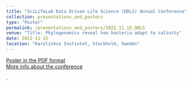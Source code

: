 ```yaml
---
title: "SciLifeLab Data Driven Life Science (DDLS) Annual Conference"
collection: presentations_and_posters
type: "Poster"
permalink: /presentations_and_posters/2022_11_15_DDLS
venue: "Title: Phylogenomics reveal how bacteria adapt to salinity"
date: 2022-11-15
location: "Karolinksa Instiutet, Stockholm, Sweden"
---
```


[Poster in the PDF format](/files/KTJ_DDLS_poster_V3.pdf)  
[More info about the conference](https://www.scilifelab.se/event/ddls-annual-conference/)

.